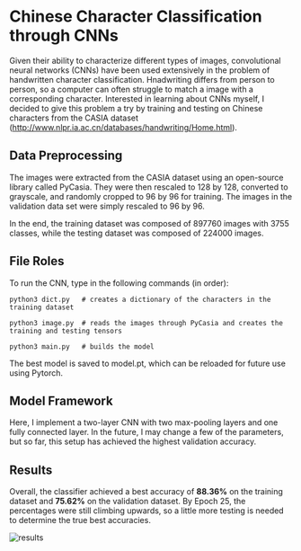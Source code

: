 # Chinese Character Classification through CNNs

Given their ability to characterize different types of images, convolutional neural networks (CNNs) have been used extensively in the problem of handwritten character classification. Hnadwriting differs from person to person, so a computer can often struggle to match a image with a corresponding character. Interested in learning about CNNs myself, I decided to give this problem a try by training and testing on Chinese characters from the CASIA dataset (http://www.nlpr.ia.ac.cn/databases/handwriting/Home.html).

## Data Preprocessing

The images were extracted from the CASIA dataset using an open-source library called PyCasia. They were then rescaled to 128 by 128, converted to grayscale, and randomly cropped to 96 by 96 for training. The images in the validation data set were simply rescaled to 96 by 96.

In the end, the training dataset was composed of 897760 images with 3755 classes, while the testing dataset was composed of 224000 images.

## File Roles

To run the CNN, type in the following commands (in order):
```
python3 dict.py   # creates a dictionary of the characters in the training dataset

python3 image.py  # reads the images through PyCasia and creates the training and testing tensors

python3 main.py   # builds the model
```

The best model is saved to model.pt, which can be reloaded for future use using Pytorch.

## Model Framework

Here, I implement a two-layer CNN with two max-pooling layers and one fully connected layer. In the future, I may change a few of the parameters, but so far, this setup has achieved the highest validation accuracy.

## Results

Overall, the classifier achieved a best accuracy of **88.36%** on the training dataset and **75.62%** on the validation dataset. By Epoch 25, the percentages were still climbing upwards, so a little more testing is needed to determine the true best accuracies.

![results](https://raw.githubusercontent.com/williamhu99/chinese-character-classifier/master/Images/results.png)
